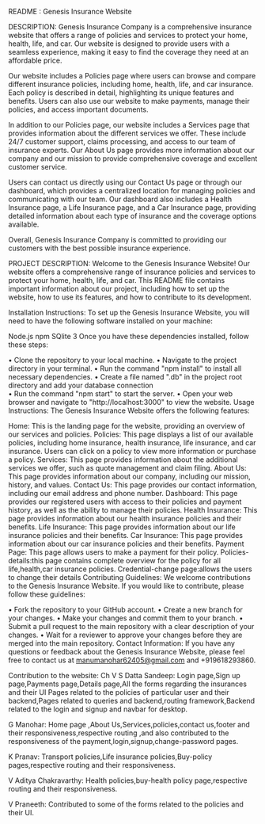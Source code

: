 README : Genesis Insurance Website
 

DESCRIPTION:
Genesis Insurance Company is a comprehensive insurance website that offers a range of policies and services to protect your home, health, life, and car. Our website is designed to provide users with a seamless experience, making it easy to find the coverage they need at an affordable price.

Our website includes a Policies page where users can browse and compare different insurance policies, including home, health, life, and car insurance. Each policy is described in detail, highlighting its unique features and benefits. Users can also use our website to make payments, manage their policies, and access important documents.

In addition to our Policies page, our website includes a Services page that provides information about the different services we offer. These include 24/7 customer support, claims processing, and access to our team of insurance experts. Our About Us page provides more information about our company and our mission to provide comprehensive coverage and excellent customer service.

Users can contact us directly using our Contact Us page or through our dashboard, which provides a centralized location for managing policies and communicating with our team. Our dashboard also includes a Health Insurance page, a Life Insurance page, and a Car Insurance page, providing detailed information about each type of insurance and the coverage options available.

Overall, Genesis Insurance Company is committed to providing our customers with the best possible insurance experience.


PROJECT DESCRIPTION:
Welcome to the Genesis Insurance Website! Our website offers a comprehensive range of insurance policies and services to protect your home, health, life, and car. This README file contains important information about our project, including how to set up the website, how to use its features, and how to contribute to its development.

Installation Instructions:
To set up the Genesis Insurance Website, you will need to have the following software installed on your machine:

Node.js
npm
 SQlite 3
Once you have these dependencies installed, follow these steps:

•	Clone the repository to your local machine.
•	Navigate to the project directory in your terminal.
•	Run the command "npm install" to install all necessary dependencies.
•	Create a file named ".db" in the project root directory and add your database connection  
•	Run the command "npm start" to start the server.
•	Open your web browser and navigate to "http://localhost:3000" to view the website.
Usage Instructions:
The Genesis Insurance Website offers the following features:

Home: This is the landing page for the website, providing an overview of our services and policies.
Policies: This page displays a list of our available policies, including home insurance, health insurance, life insurance, and car insurance. Users can click on a policy to view more information or purchase a policy.
Services: This page provides information about the additional services we offer, such as quote management and claim filing.
About Us: This page provides information about our company, including our mission, history, and values.
Contact Us: This page provides our contact information, including our email address and phone number.
Dashboard: This page provides our registered users with access to their policies and payment history, as well as the ability to manage their policies.
Health Insurance: This page provides information about our health insurance policies and their benefits.
Life Insurance: This page provides information about our life insurance policies and their benefits.
Car Insurance: This page provides information about our car insurance policies and their benefits.
Payment Page: This page allows users to make a payment for their policy.
Policies-details:this page contains complete overview for the policy for all life,health,car insurance policies.
Credential-change page:allows the users to change their details 
Contributing Guidelines:
We welcome contributions to the Genesis Insurance Website. If you would like to contribute, please follow these guidelines:

•	Fork the repository to your GitHub account.
•	Create a new branch for your changes.
•	Make your changes and commit them to your branch.
•	Submit a pull request to the main repository with a clear description of your changes.
•	Wait for a reviewer to approve your changes before they are merged into the main repository.
Contact Information:
If you have any questions or feedback about the Genesis Insurance Website, please feel free to contact us at  manumanohar62405@gmail.com and +919618293860.

Contribution to the website:
Ch V S Datta Sandeep:
Login page,Sign up page,Payments page,Details page,All the forms regarding the insurances and their UI Pages related to the policies of particular user and their backend,Pages related to queries and backend,routing framework,Backend related to the login and signup and navbar for desktop.



G Manohar:
Home page ,About Us,Services,policies,contact us,footer and their responsiveness,respective routing ,and also contributed to the responsiveness of the payment,login,signup,change-password pages. 



K Pranav:
Transport policies,Life insurance policies,Buy-policy pages,respective routing and their responsiveness.


V Aditya Chakravarthy:
Health policies,buy-health policy page,respective routing and their responsiveness.


V Praneeth:
Contributed to some of the forms related to the policies and their UI.

